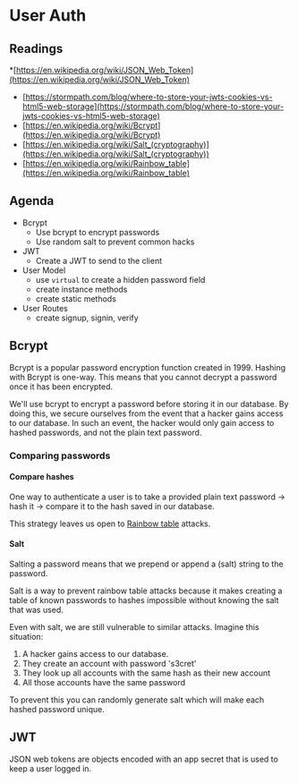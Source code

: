 # User Auth

## Readings

*[https://en.wikipedia.org/wiki/JSON_Web_Token](https://en.wikipedia.org/wiki/JSON_Web_Token)
* [https://stormpath.com/blog/where-to-store-your-jwts-cookies-vs-html5-web-storage](https://stormpath.com/blog/where-to-store-your-jwts-cookies-vs-html5-web-storage)
* [https://en.wikipedia.org/wiki/Bcrypt](https://en.wikipedia.org/wiki/Bcrypt)
* [https://en.wikipedia.org/wiki/Salt_(cryptography)](https://en.wikipedia.org/wiki/Salt_(cryptography))
* [https://en.wikipedia.org/wiki/Rainbow_table](https://en.wikipedia.org/wiki/Rainbow_table)

## Agenda

* Bcrypt
  * Use bcrypt to encrypt passwords
  * Use random salt to prevent common hacks
* JWT
  * Create a JWT to send to the client
* User Model
  * use `virtual` to create a hidden password field
  * create instance methods
  * create static methods
* User Routes
  * create signup, signin, verify

## Bcrypt

Bcrypt is a popular password encryption function created in 1999. Hashing with Bcrypt is one-way.
This means that you cannot decrypt a password once it has been encrypted.

We'll use bcrypt to encrypt a password before storing it in our database. By doing this, we secure
ourselves from the event that a hacker gains access to our database. In such an event, the hacker
would only gain access to hashed passwords, and not the plain text password.

### Comparing passwords

#### Compare hashes

One way to authenticate a user is to take a provided plain text password -> hash it -> compare
it to the hash saved in our database.

This strategy leaves us open to [Rainbow table](https://en.wikipedia.org/wiki/Rainbow_table)
attacks.

#### Salt

Salting a password means that we prepend or append a (salt) string to the password.

Salt is a way to prevent rainbow table attacks because it makes creating a table of known
passwords to hashes impossible without knowing the salt that was used.

Even with salt, we are still vulnerable to similar attacks. Imagine this situation:

1. A hacker gains access to our database.
1. They create an account with password 's3cret'
1. They look up all accounts with the same hash as their new account
1. All those accounts have the same password

To prevent this you can randomly generate salt which will make each hashed password unique.

## JWT

JSON web tokens are objects encoded with an app secret that is used to keep a user logged in.
